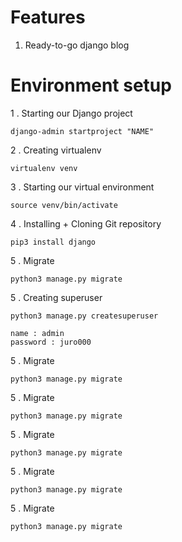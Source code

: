 Features
========
1. Ready-to-go django blog


Environment setup
=================

1 . Starting our Django project
 ```
django-admin startproject "NAME"
```

2 . Creating virtualenv
 ```
virtualenv venv
```

3 . Starting our virtual environment
 ```
source venv/bin/activate
```

4 . Installing + Cloning Git repository
 ```
pip3 install django
```

5 . Migrate
 ```
python3 manage.py migrate
```

5 . Creating superuser
 ```
python3 manage.py createsuperuser
```

 ```
name : admin
password : juro000
```








5 . Migrate
 ```
python3 manage.py migrate
```
5 . Migrate
 ```
python3 manage.py migrate
```
5 . Migrate
 ```
python3 manage.py migrate
```
5 . Migrate
 ```
python3 manage.py migrate
```
5 . Migrate
 ```
python3 manage.py migrate
```